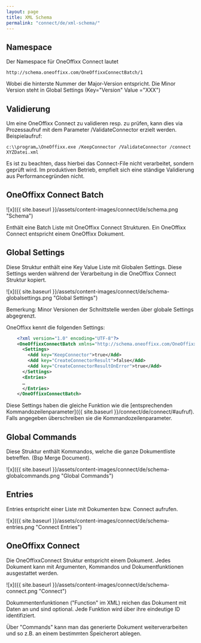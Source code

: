 ```yaml
---
layout: page
title: XML Schema
permalink: "connect/de/xml-schema/"
---
```


## Namespace

Der Namespace für OneOffixx Connect lautet 

    http://schema.oneoffixx.com/OneOffixxConnectBatch/1

Wobei die hinterste Nummer der Major-Version entspricht. Die Minor Version steht in Global Settings (Key="Version" Value ="XXX")

## Validierung

Um eine OneOffixx Connect zu validieren resp. zu prüfen, kann dies via Prozessaufruf mit dem Parameter /ValidateConnector erzielt werden.
Beispielaufruf:

    c:\\program…\OneOffixx.exe /KeepConnector /ValidateConnector /connect XYZDatei.xml

Es ist zu beachten, dass hierbei das Connect-File nicht verarbeitet, sondern geprüft wird. Im produktiven Betrieb, empfielt sich eine ständige Validierung aus Performancegründen nicht.

## OneOffixx Connect Batch

![x]({{ site.baseurl }}/assets/content-images/connect/de/schema.png "Schema")

Enthält eine Batch Liste mit OneOffixx Connect Strukturen. Ein OneOffixx Connect entspricht einem OneOffixx Dokument.

## Global Settings

Diese Struktur enthält eine Key Value Liste mit Globalen Settings. Diese Settings werden während der Verarbeitung in die OneOffixx Connect Struktur kopiert.

![x]({{ site.baseurl }}/assets/content-images/connect/de/schema-globalsettings.png "Global Settings")

Bemerkung: Minor Versionen der Schnittstelle werden über globale Settings abgegrenzt. 

OneOffixx kennt die folgenden Settings:

```xml
    <?xml version="1.0" encoding="UTF-8"?>
    <OneOffixxConnectBatch xmlns="http://schema.oneoffixx.com/OneOffixxConnectBatch/1" xmlns:xsi="http://www.w3.org/2001/XMLSchema-instance">
      <Settings>
        <Add key="KeepConnector">true</Add>
        <Add key="CreateConnectorResult">false</Add>
        <Add key="CreateConnectorResultOnError">true</Add>
      </Settings>
      <Entries>
      …
      </Entries>
    </OneOffixxConnectBatch>
```

Diese Settings haben die gleiche Funktion wie die [entsprechenden Kommandozeilenparameter]({{ site.baseurl }}/connect/de/connect/#aufruf). Falls angegeben überschreiben sie die Kommandozeilenparameter.

## Global Commands

Diese Struktur enthält Kommandos, welche die ganze Dokumentliste betreffen. (Bsp Merge Document). 

![x]({{ site.baseurl }}/assets/content-images/connect/de/schema-globalcommands.png "Global Commands")

## Entries

Entries entspricht einer Liste mit Dokumenten bzw. Connect aufrufen.

![x]({{ site.baseurl }}/assets/content-images/connect/de/schema-entries.png "Connect Entries")

## OneOffixx Connect

Die OneOffixxConnect Struktur entspricht einem Dokument. Jedes Dokument kann mit Argumenten, Kommandos und Dokumentfunktionen ausgestattet werden. 

![x]({{ site.baseurl }}/assets/content-images/connect/de/schema-connect.png "Connect")

Dokummentenfunktionen ("Function" im XML) reichen das Dokument mit Daten an und sind optional. Jede Funktion wird über ihre eindeutige ID identifiziert.
 
Über "Commands" kann man das generierte Dokument weiterverarbeiten und so z.B. an einem bestimmten Speicherort ablegen.

